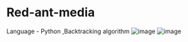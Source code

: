 # Red-ant-media
Language - Python ,Backtracking algorithm 
![image](https://user-images.githubusercontent.com/79504667/116351921-09123d00-a812-11eb-8b61-c210c2bfee27.png)
![image](https://user-images.githubusercontent.com/79504667/116351983-23e4b180-a812-11eb-92ca-9e61287801e4.png)
